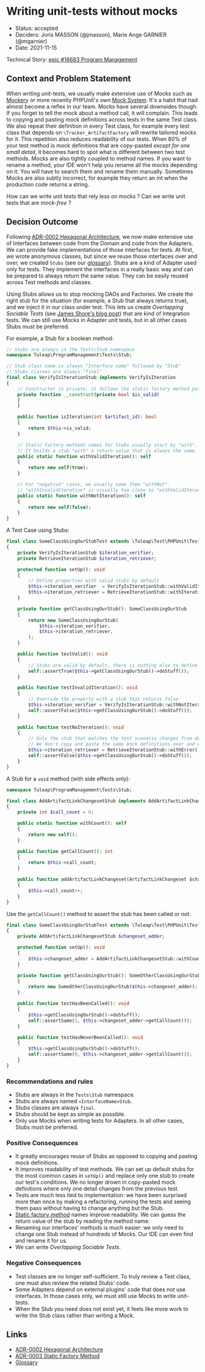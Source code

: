 # Writing unit-tests without mocks

* Status: accepted
* Deciders: Joris MASSON (@jmasson), Marie Ange GARNIER (@mgarnier)
* Date: 2021-11-15

Technical Story: [epic #16683 Program Management][0]

## Context and Problem Statement

When writing unit-tests, we usually make extensive use of Mocks such as [Mockery][1] or more recently PHPUnit's own [Mock System][2]. It's a habit that had almost become a reflex in our team. Mocks have several downsides though. If you forget to tell the mock about a method call, it will complain. This leads to copying and pasting mock definitions across tests in the same Test class. We also repeat their definition in every Test class, for example every test class that depends on `\Tracker_ArtifactFactory` will rewrite tailored mocks for it. This repetition also reduces readability of our tests. When 80% of your test method is mock definitions that are copy-pasted _except for one small detail_, it becomes hard to spot what is different between two test methods. Mocks are also tightly coupled to method names. If you want to rename a method, your IDE won't help you rename all the mocks depending on it. You will have to search them and rename them manually. Sometimes Mocks are also subtly incorrect, for example they return an int when the production code returns a string.

How can we write unit tests that rely less on mocks ? Can we write unit tests that are _mock-free_ ?

## Decision Outcome

Following [ADR-0002 Hexagonal Architecture][3], we now make extensive use of Interfaces between code from the Domain and code from the Adapters. We can provide fake implementations of those interfaces for tests. At first, we wrote anonymous classes, but since we reuse those interfaces over and over, we created `Stubs` (see our [glossary][4]). Stubs are a kind of Adapter used only for tests. They implement the interfaces in a really basic way and can be prepared to always return the same value. They can be easily reused across Test methods and classes.

Using Stubs allows us to stop mocking DAOs and Factories. We create the right stub for the situation (for example, a Stub that always returns true), and we inject it in our class under test. This lets us create _Overlapping Sociable Tests_ (see [James Shore's blog post][6]) that are kind of Integration tests. We can still use Mocks in Adapter unit tests, but in all other cases Stubs must be preferred.

For example, a Stub for a boolean method:
```php
// Stubs are always in the Tests\Stub namespace
namespace Tuleap\ProgramManagement\Tests\Stub;

// Stub class name is always "Interface name" followed by "Stub"
// Stubs classes are always "final"
final class VerifyIsIterationStub implements VerifyIsIteration
{
    // Constructor is private, it follows the static factory method pattern
    private function __construct(private bool $is_valid)
    {
    }

    public function isIteration(int $artifact_id): bool
    {
        return $this->is_valid;
    }

    // Static factory methods names for Stubs usually start by "with".
    // It builds a stub "with" a return value that is always the same.
    public static function withValidIteration(): self
    {
        return new self(true);
    }

    // For "negative" cases, we usually name them "withNot".
    // "withInvalidIteration" is visually too close to "withValidIteration".
    public static function withNotIteration(): self
    {
        return new self(false);
    }
}
```

A Test Case using Stubs:

```php
final class SomeClassUsingOurStubTest extends \Tuleap\Test\PHPUnit\TestCase
{
    private VerifyIsIterationStub $iteration_verifier;
    private RetrieveIterationStub $iteration_retriever;

    protected function setUp(): void
    {
        // Define properties with valid stubs by default
        $this->iteration_verifier  = VerifyIsIterationStub::withValidIteration();
        $this->iteration_retriever = RetrieveIterationStub::withIterationId(125);
    }

    private function getClassUsingOurStub(): SomeClassUsingOurStub
    {
        return new SomeClassUsingOurStub(
            $this->iteration_verifier,
            $this->iteration_retriever,
        );
    }

    public function testValid(): void
    {
        // Stubs are valid by default, there is nothing else to define
        self::assertTrue($this->getClassUsingOurStub()->doStuff());
    }

    public function testInvalidIteration(): void
    {
        // Override the property with a stub that returns false
        $this->iteration_verifier = VerifyIsIterationStub::withNotIteration()
        self::assertFalse($this->getClassUsingOurStub()->doStuff());
    }

    public function testNoIteration(): void
    {
        // Only the stub that matches the test scenario changes from default values.
        // We don't copy and paste the same mock definitions over and over again.
        $this->iteration_retriever = RetrieveIterationStub::withError();
        self::assertFalse($this->getClassUsingOurStub()->doStuff());
    }
}
```

A Stub for a `void` method (with side effects only):
```php
namespace Tuleap\ProgramManagement\Tests\Stub;

final class AddArtifactLinkChangesetStub implements AddArtifactLinkChangeset
{
    private int $call_count = 0;

    public static function withCount(): self
    {
        return new self();
    }

    public function getCallCount(): int
    {
        return $this->call_count;
    }

    public function addArtifactLinkChangeset(ArtifactLinkChangeset $changeset): void
    {
        $this->call_count++;
    }
}
```

Use the `getCallCount()` method to assert the stub has been called or not:
```php
final class SomeClassUsingOurStubTest extends \Tuleap\Test\PHPUnit\TestCase
{
    private AddArtifactLinkChangesetStub $changeset_adder;

    protected function setUp(): void
    {
        $this->changeset_adder = AddArtifactLinkChangesetStub::withCount();
    }

    private function getClassUsingOurStub(): SomeOtherClassUsingOurStub
    {
        return new SomeOtherClassUsingOurStub($this->changeset_adder);
    }

    public function testHasBeenCalled(): void
    {
        $this->getClassUsingOurStub()->doStuff();
        self::assertSame(1, $this->changeset_adder->getCallCount());
    }

    public function testHasNeverBeenCalled(): void
    {
        $this->getClassUsingOurStub()->doStuff();
        self::assertSame(0, $this->changeset_adder->getCallCount());
    }
}
```

### Recommendations and rules

* Stubs are always in the `Tests\Stub` namespace.
* Stubs are always named `<InterfaceName>Stub`.
* Stubs classes are always `final`.
* Stubs should be kept as simple as possible.
* Only use Mocks when writing tests for Adapters. In all other cases, Stubs must be preferred.

### Positive Consequences

* It greatly encourages reuse of Stubs as opposed to copying and pasting mock definitions.
* It improves readability of test methods. We can set up default stubs for the most common cases in `setUp()` and replace only one stub to create our test's conditions. We no longer drown in copy-pasted mock definitions where only one detail changes from the previous test.
* Tests are much less tied to implementation: we have been surprised more than once by making a refactoring, running the tests and seeing them pass without having to change anything but the Stub.
* [Static factory method][5] names improve readability. We can guess the return value of the stub by reading the method name.
* Renaming our interfaces' methods is much easier: we only need to change one Stub instead of hundreds of Mocks. Our IDE can even find and rename it for us.
* We can write _Overlapping Sociable Tests_.

### Negative Consequences

* Test classes are no longer self-sufficient. To truly review a Test class, one must also review the related Stubs' code.
* Some Adapters depend on external plugins' code that does not use interfaces. In those cases only, we must still use Mocks to write unit-tests.
* When the Stub you need does not exist yet, it feels like more work to write the Stub class rather than writing a Mock.

## Links

* [ADR-0002 Hexagonal Architecture][3]
* [ADR-0003 Static Factory Method][5]
* [Glossary][4]

[0]: https://tuleap.net/plugins/tracker/?aid=16683
[1]: http://docs.mockery.io/en/latest/index.html
[2]: https://phpunit.readthedocs.io/en/9.5/test-doubles.html
[3]: <./0002-hexagonal-architecture.md>
[4]: <./glossary.md>
[5]: <./0003-static-factory-method.md>
[6]: https://www.jamesshore.com/v2/blog/2018/testing-without-mocks
